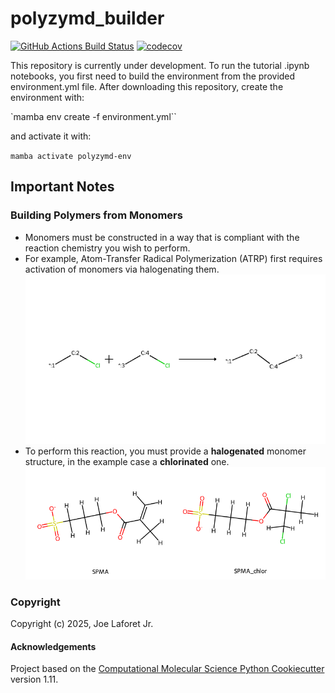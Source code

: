 polyzymd_builder
==============================
[//]: # (Badges)
[![GitHub Actions Build Status](https://github.com/joelaforet/polyzymd_builder/workflows/CI/badge.svg)](https://github.com/joelaforet/polyzymd_builder/actions?query=workflow%3ACI)
[![codecov](https://codecov.io/gh/joelaforet/polyzymd_builder/branch/main/graph/badge.svg)](https://codecov.io/gh/joelaforet/polyzymd_builder/branch/main)


This repository is currently under development. To run the tutorial .ipynb notebooks, you first need to build the environment from the provided environment.yml file. After downloading this repository, create the environment with:

`mamba env create -f environment.yml``

and activate it with:

`mamba activate polyzymd-env`

## Important Notes

### Building Polymers from Monomers
* Monomers must be constructed in a way that is compliant with the reaction chemistry you wish to perform.
* For example, Atom-Transfer Radical Polymerization (ATRP) first requires activation of monomers via halogenating them.
![abstract](docs/_static/atrp_visual.png)
* To perform this reaction, you must provide a **halogenated** monomer structure, in the example case a **chlorinated** one. 
![abstract](docs/_static/SPMA_activation.png)

### Copyright

Copyright (c) 2025, Joe Laforet Jr.


#### Acknowledgements
 
Project based on the 
[Computational Molecular Science Python Cookiecutter](https://github.com/molssi/cookiecutter-cms) version 1.11.

